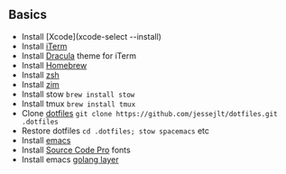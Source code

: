 Basics
---

- Install [Xcode](xcode-select --install)
- Install [iTerm](https://www.iterm2.com)
- Install [Dracula](https://draculatheme.com/iterm/) theme for iTerm
- Install [Homebrew](https://brew.sh)
- Install [zsh](https://rick.cogley.info/post/use-homebrew-zsh-instead-of-the-osx-default/)
- Install [zim](https://github.com/Eriner/zim)
- Install stow `brew install stow`
- Install tmux `brew install tmux`
- Clone [dotfiles](https://github.com/jessejlt/dotfiles) `git clone https://github.com/jessejlt/dotfiles.git .dotfiles`
- Restore dotfiles `cd .dotfiles; stow spacemacs` etc
- Install [emacs](https://github.com/syl20bnr/spacemacs#macos)
- Install [Source Code Pro](https://github.com/caskroom/homebrew-fonts) fonts
- Install emacs [golang layer](https://github.com/syl20bnr/spacemacs/tree/master/layers/%2Blang/go)
